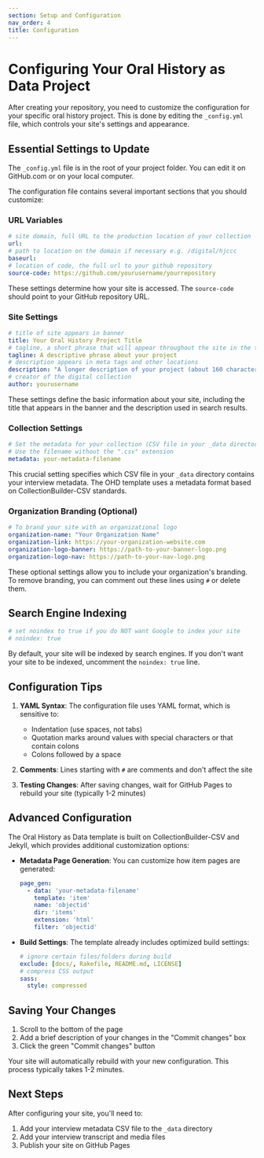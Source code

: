 ```yaml
---
section: Setup and Configuration
nav_order: 4
title: Configuration
---
```


# Configuring Your Oral History as Data Project

After creating your repository, you need to customize the configuration for your specific oral history project. This is done by editing the `_config.yml` file, which controls your site's settings and appearance.


## Essential Settings to Update

The `_config.yml` file is in the root of your project folder. You can edit it on GitHub.com or on your local computer. 

The configuration file contains several important sections that you should customize:

### URL Variables

```yaml
# site domain, full URL to the production location of your collection
url: 
# path to location on the domain if necessary e.g. /digital/hjccc
baseurl: 
# location of code, the full url to your github repository
source-code: https://github.com/yourusername/yourrepository
```

These settings determine how your site is accessed. The `source-code` should point to your GitHub repository URL.

### Site Settings

```yaml
# title of site appears in banner
title: Your Oral History Project Title
# tagline, a short phrase that will appear throughout the site in the top banner
tagline: A descriptive phrase about your project
# description appears in meta tags and other locations
description: "A longer description of your project (about 160 characters max for SEO)"
# creator of the digital collection
author: yourusername
```

These settings define the basic information about your site, including the title that appears in the banner and the description used in search results.

### Collection Settings

```yaml
# Set the metadata for your collection (CSV file in your _data directory)
# Use the filename without the ".csv" extension
metadata: your-metadata-filename
```

This crucial setting specifies which CSV file in your `_data` directory contains your interview metadata. The OHD template uses a metadata format based on CollectionBuilder-CSV standards.

### Organization Branding (Optional)

```yaml
# To brand your site with an organizational logo
organization-name: "Your Organization Name"
organization-link: https://your-organization-website.com
organization-logo-banner: https://path-to-your-banner-logo.png
organization-logo-nav: https://path-to-your-nav-logo.png
```

These optional settings allow you to include your organization's branding. To remove branding, you can comment out these lines using `#` or delete them.

## Search Engine Indexing

```yaml
# set noindex to true if you do NOT want Google to index your site
# noindex: true 
```

By default, your site will be indexed by search engines. If you don't want your site to be indexed, uncomment the `noindex: true` line.

## Configuration Tips

1. **YAML Syntax**: The configuration file uses YAML format, which is sensitive to:
   - Indentation (use spaces, not tabs)
   - Quotation marks around values with special characters or that contain colons
   - Colons followed by a space

2. **Comments**: Lines starting with `#` are comments and don't affect the site

3. **Testing Changes**: After saving changes, wait for GitHub Pages to rebuild your site (typically 1-2 minutes)

## Advanced Configuration

The Oral History as Data template is built on CollectionBuilder-CSV and Jekyll, which provides additional customization options:

- **Metadata Page Generation**: You can customize how item pages are generated:
  ```yaml
  page_gen:
    - data: 'your-metadata-filename'
      template: 'item'
      name: 'objectid'
      dir: 'items'
      extension: 'html' 
      filter: 'objectid'
  ```

- **Build Settings**: The template already includes optimized build settings:
  ```yaml
  # ignore certain files/folders during build
  exclude: [docs/, Rakefile, README.md, LICENSE]
  # compress CSS output
  sass:
    style: compressed
  ```

## Saving Your Changes

1. Scroll to the bottom of the page
2. Add a brief description of your changes in the "Commit changes" box
3. Click the green "Commit changes" button

Your site will automatically rebuild with your new configuration. This process typically takes 1-2 minutes.

## Next Steps

After configuring your site, you'll need to:

1. Add your interview metadata CSV file to the `_data` directory
2. Add your interview transcript and media files
3. Publish your site on GitHub Pages

<!-- This section has been replaced by the new combined 'Setup Your Site' documentation. Please see ../setup-your-site.md for the latest workflow. -->